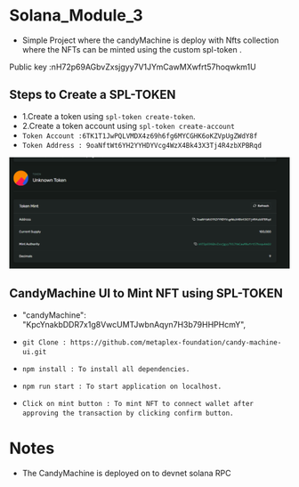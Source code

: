 # Solana_Module_3
- Simple Project where the candyMachine is deploy with Nfts collection where the NFTs can be minted using the custom spl-token .

Public key :nH72p69AGbvZxsjgyy7V1JYmCawMXwfrt57hoqwkm1U

## Steps to Create a SPL-TOKEN

- 1.Create a token using `spl-token create-token`.
- 2.Create a token account using `spl-token create-account`
-  `Token Account :6TK1T1JwPQLVMDX4z69h6fg6MYCGHK6oKZVpUgZWdY8f`
-  ` Token Address : 9oaNftWt6YH2YYHDYVcg4WzX4Bk43X3Tj4R4zbXPBRqd `

![SPl-token](image.png)

## CandyMachine UI to Mint NFT using SPL-TOKEN
 -  "candyMachine": "KpcYnakbDDR7x1g8VwcUMTJwbnAqyn7H3b79HHPHcmY",

- `git Clone : https://github.com/metaplex-foundation/candy-machine-ui.git`
- `npm install : To install all dependencies.`
- `npm run start : To start application on localhost.`
- `Click on mint button : To mint NFT to connect wallet after approving the transaction by clicking confirm button.`

# Notes 
- The CandyMachine is deployed on to devnet solana RPC
